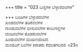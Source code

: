 +++
title = "023 ಬಣ್ಡಿಗಳ ಬೆಳ್ಳಾರವಲೆಗಳ"

+++
ಬಂಡಿಗಳ ಬೆಳ್ಳಾರವಲೆಗಳ  
ಖಂಡವಲೆಗಳ ತಡಿಕೆವಲೆಗಳ  
ಗುಂಡುವಲೆಗಳ ಬೀಸುವಲೆಗಳ ಕಾಲುಗಣ್ಣಿಗಳ   
ದಂಡಿವಲೆಗಳ ತೊಡಕುವಲೆಗಳ  
ಹಿಂಡುವಲೆಗಳ ಮಯಣದಂಟಿನ  
ಮಂಡವಿಗೆ ಬಲೆಗಳ ಕಿರಾತರು ಕೆದರಿತಗಲದಲಿ       ॥23॥